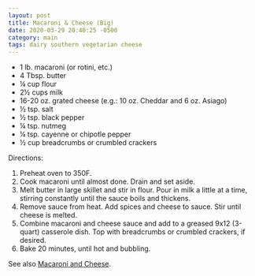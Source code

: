 ```yaml
---
layout: post
title: Macaroni & Cheese (Big)
date: 2020-03-29 20:40:25 -0500
category: main
tags: dairy southern vegetarian cheese
---
```

<ul>
	<li>1 lb. macaroni (or rotini, etc.)</li>
	<li>4 Tbsp. butter</li>
	<li>¼ cup flour</li>
	<li>2½ cups milk</li>
	<li>16-20 oz. grated cheese (e.g.: 10 oz. Cheddar and 6 oz. Asiago)</li>
	<li>½ tsp. salt</li>
	<li>½ tsp. black pepper</li>
	<li>¼ tsp. nutmeg</li>
	<li>¼ tsp. cayenne or chipotle pepper</li>
	<li>½ cup breadcrumbs or crumbled crackers</li>
</ul>
Directions:  
<ol>
	<li>Preheat oven to 350F.</li>
	<li>Cook macaroni until almost done. Drain and set aside.</li>
	<li>Melt butter in large skillet and stir in flour. Pour in milk a little at a time, stirring constantly until the sauce boils and thickens.</li>
	<li>Remove sauce from heat. Add spices and cheese to sauce. Stir until cheese is melted.</li>
	<li>Combine macaroni and cheese sauce and add to a greased 9x12 (3-quart) casserole dish. Top with breadcrumbs or crumbled crackers, if desired.</li>
	<li>Bake 20 minutes, until hot and bubbling.</li>
</ol>
See also <a href="https://escowles.github.io/recipes/main/1970/01/01/macaroni-cheese.html">Macaroni and Cheese</a>.  
